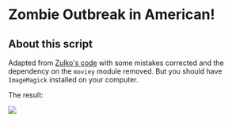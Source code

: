 # Zombie Outbreak in American!

## About this script

Adapted from [Zulko's code](https://gist.github.com/Zulko/6aa898d22e74aa9dafc3) with some mistakes corrected and the dependency on the ```moviey``` module removed. But you should have ```ImageMagick``` installed on your computer.

The result:

![](https://github.com/wyfly87/Python_Math_Visualizations/blob/master/Zombie_Simulation/zombie.gif)


